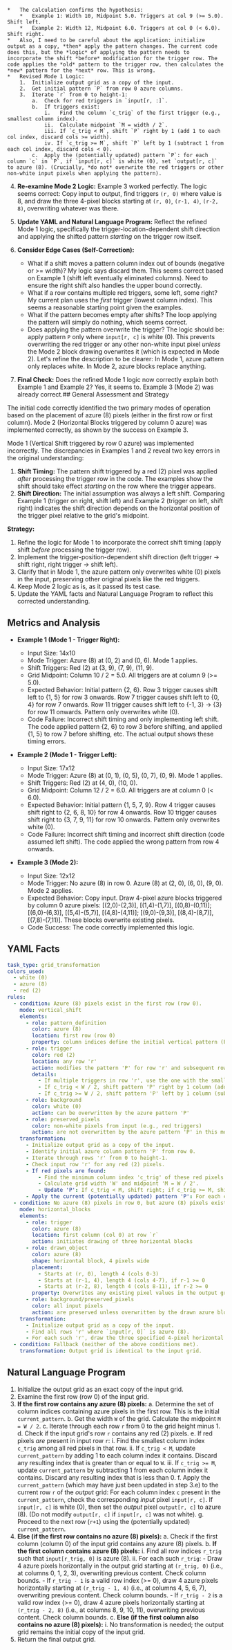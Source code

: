     *   The calculation confirms the hypothesis:
        *   Example 1: Width 10, Midpoint 5.0. Triggers at col 9 (>= 5.0). Shift left.
        *   Example 2: Width 12, Midpoint 6.0. Triggers at col 0 (< 6.0). Shift right.
    *   Also, I need to be careful about the application: initialize output as a copy, *then* apply the pattern changes. The current code does this, but the *logic* of applying the pattern needs to incorporate the shift *before* modification for the trigger row. The code applies the *old* pattern to the trigger row, then calculates the *new* pattern for the *next* row. This is wrong.
    *   Revised Mode 1 Logic:
        1.  Initialize output grid as a copy of the input.
        2.  Get initial pattern `P` from row 0 azure columns.
        3.  Iterate `r` from 0 to height-1:
            a.  Check for red triggers in `input[r, :]`.
            b.  If triggers exist:
                i.   Find the column `c_trig` of the first trigger (e.g., smallest column index).
                ii.  Calculate midpoint `M = width / 2`.
                iii. If `c_trig < M`, shift `P` right by 1 (add 1 to each col index, discard cols >= width).
                iv. If `c_trig >= M`, shift `P` left by 1 (subtract 1 from each col index, discard cols < 0).
            c.  Apply the (potentially updated) pattern `P`: for each column `c` in `P`, if `input[r, c]` is white (0), set `output[r, c]` to azure (8). (Crucially, *do not* overwrite the red triggers or other non-white input pixels when applying the pattern).

4.  **Re-examine Mode 2 Logic:** Example 3 worked perfectly. The logic seems correct: Copy input to output, find triggers `(r, 0)` where value is 8, and draw the three 4-pixel blocks starting at `(r, 0)`, `(r-1, 4)`, `(r-2, 8)`, overwriting whatever was there.

5.  **Update YAML and Natural Language Program:** Reflect the refined Mode 1 logic, specifically the trigger-location-dependent shift direction and applying the shifted pattern *starting* on the trigger row itself.

6.  **Consider Edge Cases (Self-Correction):**
    *   What if a shift moves a pattern column index out of bounds (negative or >= width)? My logic says discard them. This seems correct based on Example 1 (shift left eventually eliminated columns). Need to ensure the right shift also handles the upper bound correctly.
    *   What if a row contains multiple red triggers, some left, some right? My current plan uses the *first* trigger (lowest column index). This seems a reasonable starting point given the examples.
    *   What if the pattern becomes empty after shifts? The loop applying the pattern will simply do nothing, which seems correct.
    *   Does applying the pattern overwrite the trigger? The logic should be: apply pattern `P` only where `input[r, c]` is white (0). This prevents overwriting the red trigger or any other non-white input pixel *unless* the Mode 2 block drawing overwrites it (which is expected in Mode 2). Let's refine the description to be clearer: In Mode 1, azure pattern only replaces white. In Mode 2, azure blocks replace anything.

7.  **Final Check:** Does the refined Mode 1 logic now correctly explain both Example 1 and Example 2? Yes, it seems to. Example 3 (Mode 2) was already correct.## General Assessment and Strategy

The initial code correctly identified the two primary modes of operation based on the placement of azure (8) pixels (either in the first row or first column). Mode 2 (Horizontal Blocks triggered by column 0 azure) was implemented correctly, as shown by the success on Example 3.

Mode 1 (Vertical Shift triggered by row 0 azure) was implemented incorrectly. The discrepancies in Examples 1 and 2 reveal two key errors in the original understanding:
1.  **Shift Timing:** The pattern shift triggered by a red (2) pixel was applied *after* processing the trigger row in the code. The examples show the shift should take effect *starting* on the row where the trigger appears.
2.  **Shift Direction:** The initial assumption was always a left shift. Comparing Example 1 (trigger on right, shift left) and Example 2 (trigger on left, shift right) indicates the shift direction depends on the horizontal position of the trigger pixel relative to the grid's midpoint.

**Strategy:**
1.  Refine the logic for Mode 1 to incorporate the correct shift timing (apply shift *before* processing the trigger row).
2.  Implement the trigger-position-dependent shift direction (left trigger -> shift right, right trigger -> shift left).
3.  Clarify that in Mode 1, the azure pattern only overwrites white (0) pixels in the input, preserving other original pixels like the red triggers.
4.  Keep Mode 2 logic as is, as it passed its test case.
5.  Update the YAML facts and Natural Language Program to reflect this corrected understanding.

## Metrics and Analysis

*   **Example 1 (Mode 1 - Trigger Right):**
    *   Input Size: 14x10
    *   Mode Trigger: Azure (8) at (0, 2) and (0, 6). Mode 1 applies.
    *   Shift Triggers: Red (2) at (3, 9), (7, 9), (11, 9).
    *   Grid Midpoint: Column 10 / 2 = 5.0. All triggers are at column 9 (>= 5.0).
    *   Expected Behavior: Initial pattern {2, 6}. Row 3 trigger causes shift left to {1, 5} for row 3 onwards. Row 7 trigger causes shift left to {0, 4} for row 7 onwards. Row 11 trigger causes shift left to {-1, 3} -> {3} for row 11 onwards. Pattern only overwrites white (0).
    *   Code Failure: Incorrect shift timing and only implementing left shift. The code applied pattern {2, 6} to row 3 before shifting, and applied {1, 5} to row 7 before shifting, etc. The actual output shows these timing errors.

*   **Example 2 (Mode 1 - Trigger Left):**
    *   Input Size: 17x12
    *   Mode Trigger: Azure (8) at (0, 1), (0, 5), (0, 7), (0, 9). Mode 1 applies.
    *   Shift Triggers: Red (2) at (4, 0), (10, 0).
    *   Grid Midpoint: Column 12 / 2 = 6.0. All triggers are at column 0 (< 6.0).
    *   Expected Behavior: Initial pattern {1, 5, 7, 9}. Row 4 trigger causes shift right to {2, 6, 8, 10} for row 4 onwards. Row 10 trigger causes shift right to {3, 7, 9, 11} for row 10 onwards. Pattern only overwrites white (0).
    *   Code Failure: Incorrect shift timing and incorrect shift direction (code assumed left shift). The code applied the wrong pattern from row 4 onwards.

*   **Example 3 (Mode 2):**
    *   Input Size: 12x12
    *   Mode Trigger: No azure (8) in row 0. Azure (8) at (2, 0), (6, 0), (9, 0). Mode 2 applies.
    *   Expected Behavior: Copy input. Draw 4-pixel azure blocks triggered by column 0 azure pixels: [(2,0)-(2,3)], [(1,4)-(1,7)], [(0,8)-(0,11)]; [(6,0)-(6,3)], [(5,4)-(5,7)], [(4,8)-(4,11)]; [(9,0)-(9,3)], [(8,4)-(8,7)], [(7,8)-(7,11)]. These blocks overwrite existing pixels.
    *   Code Success: The code correctly implemented this logic.

## YAML Facts


```yaml
task_type: grid_transformation
colors_used:
  - white (0)
  - azure (8)
  - red (2)
rules:
  - condition: Azure (8) pixels exist in the first row (row 0).
    mode: vertical_shift
    elements:
      - role: pattern_definition
        color: azure (8)
        location: first row (row 0)
        property: column indices define the initial vertical pattern (P)
      - role: trigger
        color: red (2)
        location: any row 'r'
        action: modifies the pattern 'P' for row 'r' and subsequent rows based on the trigger's column 'c_trig' relative to the grid width 'W'.
        details:
          - If multiple triggers in row 'r', use the one with the smallest column index 'c_trig'.
          - If c_trig < W / 2, shift pattern 'P' right by 1 column (add 1 to each index, discard indices >= W).
          - If c_trig >= W / 2, shift pattern 'P' left by 1 column (subtract 1 from each index, discard indices < 0).
      - role: background
        color: white (0)
        action: can be overwritten by the azure pattern 'P'
      - role: preserved_pixels
        color: non-white pixels from input (e.g., red triggers)
        action: are not overwritten by the azure pattern 'P' in this mode
    transformation:
      - Initialize output grid as a copy of the input.
      - Identify initial azure column pattern 'P' from row 0.
      - Iterate through rows 'r' from 0 to height-1.
      - Check input row 'r' for any red (2) pixels.
      - If red pixels are found:
          - Find the minimum column index 'c_trig' of these red pixels.
          - Calculate grid width 'W' and midpoint 'M = W / 2'.
          - Update 'P': If c_trig < M, shift right; if c_trig >= M, shift left. Apply boundary checks.
      - Apply the current (potentially updated) pattern 'P': For each column 'c' in 'P', if `input[r, c]` is white (0), set `output[r, c]` to azure (8).
  - condition: No azure (8) pixels in row 0, but azure (8) pixels exist in the first column (col 0).
    mode: horizontal_blocks
    elements:
      - role: trigger
        color: azure (8)
        location: first column (col 0) at row `r`
        action: initiates drawing of three horizontal blocks
      - role: drawn_object
        color: azure (8)
        shape: horizontal block, 4 pixels wide
        placement:
          - Starts at (r, 0), length 4 (cols 0-3)
          - Starts at (r-1, 4), length 4 (cols 4-7), if r-1 >= 0
          - Starts at (r-2, 8), length 4 (cols 8-11), if r-2 >= 0
        property: Overwrites any existing pixel values in the output grid.
      - role: background/preserved_pixels
        color: all input pixels
        action: are preserved unless overwritten by the drawn azure blocks
    transformation:
      - Initialize output grid as a copy of the input.
      - Find all rows 'r' where `input[r, 0]` is azure (8).
      - For each such 'r', draw the three specified 4-pixel horizontal azure blocks in the output grid (checking row and column boundaries), overwriting previous content.
  - condition: Fallback (neither of the above conditions met).
    transformation: Output grid is identical to the input grid.
```


## Natural Language Program

1.  Initialize the output grid as an exact copy of the input grid.
2.  Examine the first row (row 0) of the input grid.
3.  **If the first row contains any azure (8) pixels:**
    a.  Determine the set of column indices containing azure pixels in the first row. This is the initial `current_pattern`.
    b.  Get the width `W` of the grid. Calculate the midpoint `M = W / 2`.
    c.  Iterate through each row `r` from 0 to the grid height minus 1.
    d.  Check if the input grid's row `r` contains any red (2) pixels.
    e.  If red pixels *are* present in input row `r`:
        i.  Find the smallest column index `c_trig` among all red pixels in that row.
        ii. If `c_trig < M`, update `current_pattern` by adding 1 to each column index it contains. Discard any resulting index that is greater than or equal to `W`.
        iii. If `c_trig >= M`, update `current_pattern` by subtracting 1 from each column index it contains. Discard any resulting index that is less than 0.
    f.  Apply the `current_pattern` (which may have just been updated in step 3.e) to the current row `r` of the *output* grid: For each column index `c` present in the `current_pattern`, check the corresponding *input* pixel `input[r, c]`. If `input[r, c]` is white (0), then set the *output* pixel `output[r, c]` to azure (8). (Do not modify `output[r, c]` if `input[r, c]` was not white).
    g.  Proceed to the next row (`r+1`) using the (potentially updated) `current_pattern`.
4.  **Else (if the first row contains no azure (8) pixels):**
    a.  Check if the first column (column 0) of the input grid contains any azure (8) pixels.
    b.  **If the first column contains azure (8) pixels:**
        i.  Find all row indices `r_trig` such that `input[r_trig, 0]` is azure (8).
        ii. For each such `r_trig`:
            -   Draw 4 azure pixels horizontally in the output grid starting at `(r_trig, 0)` (i.e., at columns 0, 1, 2, 3), overwriting previous content. Check column bounds.
            -   If `r_trig - 1` is a valid row index (>= 0), draw 4 azure pixels horizontally starting at `(r_trig - 1, 4)` (i.e., at columns 4, 5, 6, 7), overwriting previous content. Check column bounds.
            -   If `r_trig - 2` is a valid row index (>= 0), draw 4 azure pixels horizontally starting at `(r_trig - 2, 8)` (i.e., at columns 8, 9, 10, 11), overwriting previous content. Check column bounds.
    c.  **Else (if the first column also contains no azure (8) pixels):**
        i.  No transformation is needed; the output grid remains the initial copy of the input grid.
5.  Return the final output grid.